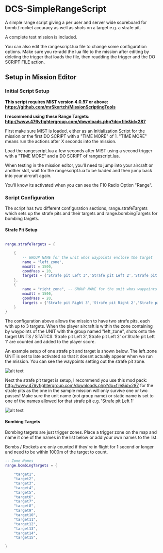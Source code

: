 
# DCS-SimpleRangeScript

A simple range script giving a per user and server wide scoreboard for bomb / rocket accuracy as well as shots on a target e.g. a strafe pit.

A complete test mission is included.

You can also edit the rangescript.lua file to change some configuration options. Make sure you re-add the lua file to the mission after editing by deleting the trigger that loads the file, then readding the trigger and the DO SCRIPT FILE action. 

## Setup in Mission Editor

### Initial Script Setup
**This script requires MIST version 4.0.57 or above: https://github.com/mrSkortch/MissionScriptingTools**

**I recommend using these Range Targets:  http://www.476vfightergroup.com/downloads.php?do=file&id=287**

First make sure MIST is loaded, either as an Initialization Script  for the mission or the first DO SCRIPT with a "TIME MORE" of 1. "TIME MORE" means run the actions after X seconds into the mission.

Load the rangescript.lua a few seconds after MIST using a second trigger with a "TIME MORE" and a DO SCRIPT of rangescript.lua. 

When testing in the mission editor, you'll need to jump into your aircraft or another slot, wait for the rangescript.lua to be loaded and then jump back into your aircraft again.

You'll know its activated when you can see the F10 Radio Option "Range". 

### Script Configuration

The script has two different configuration sections, range.strafeTargets which sets up the strafe pits and their targets and range.bombingTargets for bombing targets.

#### Strafe Pit Setup
```lua

range.strafeTargets = {

    {
        -- GROUP NAME for the unit whos waypoints enclose the target
        name = "left_zone",
        maxAlt = 1500,
        goodPass = 20,
        targets = {'Strafe pit Left 3','Strafe pit Left 2','Strafe pit Left 1'}, -- which target(s) are valid for this zone - Unit Names
    },
    {
        name = "right_zone", -- GROUP NAME for the unit whos waypoints enclose the target
        maxAlt = 1500,
        goodPass = 20,
        targets = {'Strafe pit Right 3','Strafe pit Right 2','Strafe pit Right 1'}, -- which target(s) are valid for this zone - Unit Names
    }
}
```

The configuration above allows the mission to have two strafe pits, each with up to 3 targets. When the player aircraft is within the zone containing by waypoints of the UNIT with the group named "left_zone", shots onto the target UNITS / STATICS 'Strafe pit Left 3','Strafe pit Left 2' or'Strafe pit Left 1' are counted and added to the player score.

An example setup of one strafe pit and target is shown below. The left_zone UNIT is set to late activated so that it doesnt actually appear when we run the mission. You can see the waypoints setting out the strafe pit zone. 

![alt text](http://i1056.photobucket.com/albums/t379/cfisher881/Range%20Zone_zpspf7gpap4.jpg~original "Strafe Pit Container")

Next the strafe pit target is setup, I recommend you use this mod pack: http://www.476vfightergroup.com/downloads.php?do=file&id=287 for the strafe pits as the one in the sample mission will only survive one or two passes! Make sure the unit name (not group name) or static name is set to one of the names allowed for that strafe pit e.g. 'Strafe pit Left 1'

![alt text](http://i1056.photobucket.com/albums/t379/cfisher881/Range%20Target_zpsrt3k8igg.jpg~originall "Strafe Pit Unit")

#### Bombing Targets

Bombing targets are just trigger zones. Place a trigger zone on the map and name it one of the names in the list below or add your own names to the list.

Bombs / Rockets are only counted if they're in flight for 1 second or longer and need to be within 1000m of the target to count.

```lua
-- Zone Names
range.bombingTargets = {

    "target1",
    "target2",
    "target3",
    "target4",
    "target5",
    "target6",
    "target7",
    "target8",
    "target9",
    "target10",
    "target11",
    "target12",
    "target13",
    "target14",
    "target15",

}
```



